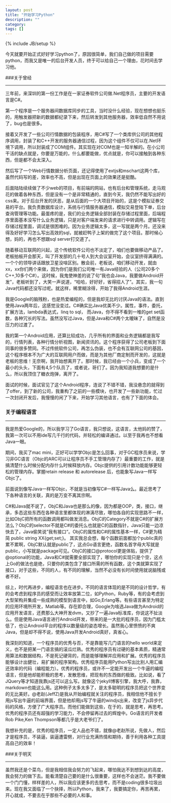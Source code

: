 ```yaml
---
layout: post
title: "开始学习Python"
description: ""
category: 
tags: []
---
```

{% include JB/setup %}

今天就要开始正式好好学习python了，原因很简单，我们自己做的项目需要python，而我又是唯一的后台开发人员，终于可以给自己一个理由，花时间去学习他。

###关于曾经
****
三年前，来深圳的第一份工作是在一家证券软件公司做.Net程序员，主要的开发语言是C#。

第一个程序是一个服务器间数据库同步的工具，当时没什么经验，现在想想也挺乐的，用触发器把新的数据都纪录下来，然后转发到其他服务器，效率低自然不用说了，bug也是很多。

接着又开发了一些公司行情数据的包装程序，用C#写了一个类库供公司的其他程序调用，封装了和C++开发的服务器通信过程，因为这个组件不仅可以在.Net环境下调用，所以封装成了COM组件。其实现在对COM也是一知半解的。在小公司干活的缺点就是，你要是万能的，什么都要能做，优点就是，你可以接触到各种东西，但是都不会太深入。

然后写了一个Web行情数据分析页面，还记得使用了extjs和mschart这两个库，虽然代码写的差，效率也不高，但是出现在页面上的效果还是挺酷。

后面陆陆续续做了不少web的项目，有前端的网站，也有后台和管理系统，走马观花的做着各种东西，但是没有一个是非常精通的，直到今天，我仍然不能写出好的css来。对于后台开发的厌恶，是从后面的一个大项目开始的，这是个模拟证券交易的平台。我负责数据库设计，系统与行情服务器通信，模拟交易登陆下单，后台查询管理等功能。最蛋疼的是，我们的业务逻辑全部封装在存储过程里面，后端程序里面基本没写什么业务逻辑，只是对客户端发来的请求进行中转调用。逻辑写在存储过程里面，调试是很困难的。因为业务逻辑太多，这一写就是两个月。还没来得及好好学习怎么写出高效的sql，就被赶鸭子上架的做完了这个项目。那时候心想，妈的，再也不想跟sql server打交道了。

随着移动互联网的兴起，这个传统软件公司也不淡定了，咱们也要做移动产品了。老板拍板开会那天，叫了开发部的几十号人到大会议室开始，会议室挤得满满的。一个个的领导讲话跟放卫星没啥区别。散会前，老板说，咱们移动开发，就由xx，xx你们两个来做，因为你们是我们公司唯一有Java经验的人（公司20多个C++,10多个C#）。这时候，我鬼使神差的说了句“我也会Java，我要做Android开发”，老板听到了，大笑一声说道，“哈哈，好好好，省得招人了”。其实，我一句Java代码都还没写过呢。就这样，稀里糊涂得，开始了我得Android生涯。

我是Google的脑残粉，也是热爱编程的，但是我却无比的讨厌Java的语法。直到使用Java两年后，这感觉没变过。C#确实比Java优美不少。属性，事件，委托，扩展方法，lambda表达式，linq to sql， 而Java，你不得不看到一堆的get set函数，各种冗长的写法。虽然没写过Java，但是Java和C#两个太暧昧了，自然是没压力的过渡了。

我的第一个Android应用，还算比较成功，几乎所有的界面和业务逻辑都是我写的，行情列表，各种行情分析视图，新闻资讯的。这个程序获得了公司老板到下面同事的很多赞同。不过传统软件公司，再怎么伪装，也不会有互联网公司的基因，这个程序根本不为广大的互联网用户而做，而是为其他厂商定制而开发的，这就是老板的思维！无奈啊，我开始想离开了。那时候，我已经由一个小兵，变成了一个最小的头头，下面有4,5个队员了，或者说，哥们了。因为我知道我想要的是什么，所以我顶住了糖衣炮弹，离开了。

面试的时候，面试官见了这个Android程序，连说了不错不错，我没悬念的就得到了offer，到了新的公司，我重构了之前的一些模块，也开发了一些新功能，忙过一次封闭开发后，我慢慢的闲了下来，开始学习其他语言，也有了下面的体会。

### 关于编程语言
****
我是热爱Google的，所以我学习了Go语言，我只想说，这语言，太他妈的赞了，我第一次可以不用ide写几千行的代码，并轻松的编译通过。以至于我再也不想看Java一眼。

期间，我买了mac mini，正好可以学学Objc是怎么回事，对于GC程序员来说，学习非GC语言（Objc的ARC可以让程序员不手工管理内存了）最重要的工作，就是搞清楚什么时候分配内存什么时候释放内存。Objc提供的引用计数功能能够更轻松的管理内存。掌握retain release 和 autorelease 后，也能象写Java一样写Objc了。

前面说到像写Java一样写Objc，不就是当初像写C#一样写Java么。最近思考了下各种语言的关联，真的是万变不离其宗啊。

C#和Java就不说了，ObjC和Java也是那么的像，因为都是OOP，类，接口，继承，多态这些东西在各种语言里都体现的淋漓尽致，哪怕各自的实现思路不一样，比如ObjC把所有的函数调用都叫做发消息。ObjC的Category不就是C#的扩展方法么？ObjC的selector不就是C#的委托么也就是C的函数指针，Java只能一边凉快去了，Java偷笑说”我有接口“。ObjC的属性和C#的属性基本一样，C#更为精简 public string XX{get;set;}。 其实我总会想，每个函数前面都加个public真的累不累啊，ObjC默认就是public了，这点Go语言更绝，函数名首字母大写就是public，小写就是package可见。ObjC的接口@protocol更是体贴，提供了@optional的功能，Java和C#就需要全部实现了，哪怕你的实现只是个空，这点上Go的做法也是绝，只要你的类包含了接口所需的所有函数，这个类就算实现了接口，对于这些，不同的人，有不同的理解，当然不必没有长时间使用就说脑残或者不好。

综上，时代再进步，编程语言也在进步。不同的语言体现的是不同的设计哲学，有的会考虑到程序员的感受而让效率放第二位，如Python，Ruby等，有的会考虑到大型架构并集成一些成熟的模型到语言中，如Go,Erlang等。有些语言甚至为特定的应用环境所开发，Matlab等。存在即合理，Google为啥选Java做为Android的应用开发语言，还费那么大神开发dvm，又抄了一遍Java标准库，你说这不扯淡么。但是使用Java语言进行Android开发，带来的是一大批的程序员，因为门槛太低了，也让Android平台的程序以数量级的姿态增长。虽然我心里愤愤的不爽Java，但是却不得不说，使用Java开发Android真好，真省心。

我深刻的知道，一个程序员的优秀与否，不是靠能写几门语言的hello world来定义，也不是把某一门语言搞的滚瓜烂熟。优秀的程序员有过硬的基本素质，精通常用算法和数据结构，不是死记硬背的，而是能够理解并应用和扩展。优秀的程序员能够设计出健壮，易扩展的程序架构。优秀程序员能用Python写出比别人用汇编还效率的代码（编程能力）。优秀的程序员，或许不一定能开发出一个牛逼的编程语言，但是他却能积极的思考，发散思维，把现有的东西做的极致。比如说，看了JQuery等才知道我靠js还可以这么写。就像这个jekyll博客引擎，我大呼，我靠，markdown也能这么用。这种例子太多太多了，是太多聪明的程序员把这个世界变的无比美好。@老赵(JeffZ)是我从开始编程就关注的程序员，我相信他不擅长于用js写出牛逼的前端界面，但是他却用js写了牛逼的windjs出来，改变了js异步代码的风格，方便了广大程序员。而他们能做到这些，在于的，就是思考，再思考。优秀的程序员还有超强的学习能力，不会停留再过去的辉煌中。Go语言的开发者Rob Pike,Ken Thompson等都几乎是大老爷们了。

我想补充的是，优秀的程序员，一定人品也不错，就像@老赵所说，先做人，然后才是程序员，不装逼，装逼遭雷劈，对行业充满热情和期待，善于利用各种工具提高自己的效率！

###关于明天
****
虽然我还是个菜鸟，但是我相信我会努力的飞起来，哪怕我达不到想到达的高度，我会努力的做下去。能看清楚自己要的是什么很重要，这样也不会迷茫。我不要做一个门门懂，样样差的人，所以我应该更多的去思考，而不是coding很多垃圾出来。现在我又面临了一个抉择，所以Python，我来了，我要搞定你，再苦再累，开心就成，不要去在乎那些不必要的人和事。




